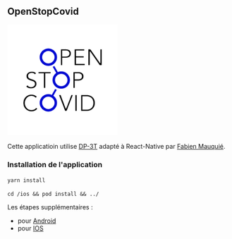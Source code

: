 ## OpenStopCovid  

<img src='images/OpenStopCovid_600.png' alt='OpenStopCovid Logo' width='250'>

Cette applicatioin utilise [DP-3T](https://github.com/DP-3T) adapté à React-Native par [Fabien Mauquié](https://github.com/fmauquie/react-native-dp3t-sdk).     

### Installation de l'application

```yarn install```   

```cd /ios && pod install && ../``` 

Les étapes supplémentaires :   
 * pour [Android](https://github.com/fmauquie/react-native-dp3t-sdk#necessary-manual-android-setup)
 * pour [IOS](https://github.com/fmauquie/react-native-dp3t-sdk#necessary-manual-ios-setup)
 
 
